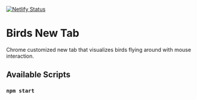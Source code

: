 [![Netlify Status](https://api.netlify.com/api/v1/badges/01325622-c7ce-4f0a-8884-e50af4b1303c/deploy-status)](https://app.netlify.com/sites/vigorous-kare-f19038/deploys)

# Birds New Tab

Chrome customized new tab that visualizes birds flying around with mouse interaction.

## Available Scripts

### `npm start`

